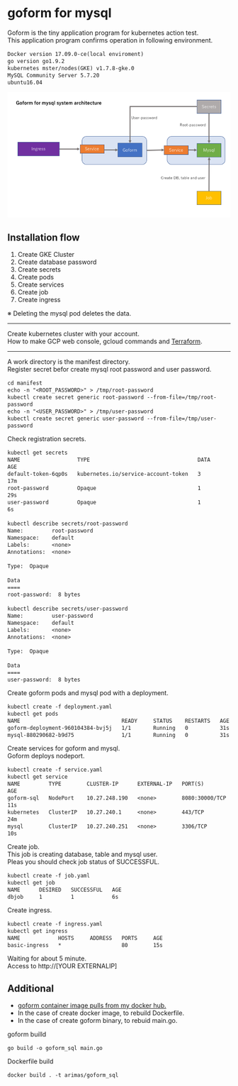 # goform for mysql

Goform is the tiny application program for kubernetes action test.  
This application program confirms operation in following environment.

```
Docker version 17.09.0-ce(local enviroment)
go version go1.9.2
kubernetes mster/nodes(GKE) v1.7.8-gke.0
MySQL Community Server 5.7.20
ubuntu16.04
```

![Architecture](architecture.png)


## Installation flow

1. Create GKE Cluster
1. Create database password
1. Create secrets
1. Create pods
1. Create services
1. Create job
1. Create ingress

※ Deleting the mysql pod deletes the data.

---

Create kubernetes cluster with your account.  
How to make GCP web console, gcloud commands and [Terraform](https://github.com/s-ari/tools/blob/master/terraform/gcp/gke_cluster/README.md).

---

A work directory is the manifest directory.  
Register secret befor create mysql root password and user password.

```
cd manifest
echo -n "<ROOT_PASSWORD>" > /tmp/root-password
kubectl create secret generic root-password --from-file=/tmp/root-password
echo -n "<USER_PASSWORD>" > /tmp/user-password
kubectl create secret generic user-password --from-file=/tmp/user-password
```

Check registration secrets.
```
kubectl get secrets
NAME                  TYPE                                  DATA      AGE
default-token-6qp0s   kubernetes.io/service-account-token   3         17m
root-password         Opaque                                1         29s
user-password         Opaque                                1         6s

kubectl describe secrets/root-password
Name:         root-password
Namespace:    default
Labels:       <none>
Annotations:  <none>

Type:  Opaque

Data
====
root-password:  8 bytes

kubectl describe secrets/user-password
Name:         user-password
Namespace:    default
Labels:       <none>
Annotations:  <none>

Type:  Opaque

Data
====
user-password:  8 bytes

```

Create goform pods and mysql pod with a deployment.  

```
kubectl create -f deployment.yaml
kubectl get pods
NAME                                READY     STATUS    RESTARTS   AGE
goform-deployment-960104384-bvj5j   1/1       Running   0          31s
mysql-880290682-b9d75               1/1       Running   0          31s
```

Create services for goform and mysql.  
Goform deploys nodeport.

```
kubectl create -f service.yaml
kubectl get service
NAME         TYPE        CLUSTER-IP      EXTERNAL-IP   PORT(S)          AGE
goform-sql   NodePort    10.27.248.190   <none>        8080:30000/TCP   11s
kubernetes   ClusterIP   10.27.240.1     <none>        443/TCP          24m
mysql        ClusterIP   10.27.240.251   <none>        3306/TCP         10s
```

Create job.  
This job is creating database, table and mysql user.  
Pleas you should check job status of SUCCESSFUL.

```
kubectl create -f job.yaml
kubectl get job
NAME      DESIRED   SUCCESSFUL   AGE
dbjob     1         1            6s
```

Create ingress.

```
kubectl create -f ingress.yaml
kubectl get ingress
NAME            HOSTS     ADDRESS   PORTS     AGE
basic-ingress   *                   80        15s
```

Waiting for about 5 minute.  
Access to http://[YOUR EXTERNALIP]

## Additional

* [goform container image pulls from my docker hub.](https://hub.docker.com/r/arimas/goform_sql/)
* In the case of create docker image, to rebuild Dockerfile.
* In the case of create goform binary, to rebuid main.go.

goform builld
```
go build -o goform_sql main.go
```

Dockerfile build
```
docker build . -t arimas/goform_sql
```

